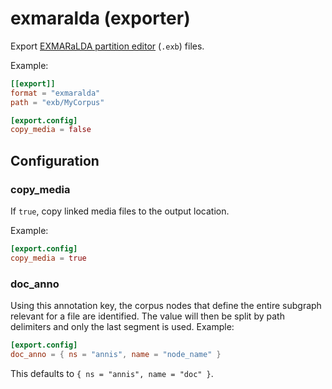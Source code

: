 # exmaralda (exporter)

Export [EXMARaLDA partition editor](https://exmaralda.org/en/partitur-editor-en/)
(`.exb`) files.

Example:

```toml
[[export]]
format = "exmaralda"
path = "exb/MyCorpus"

[export.config]
copy_media = false
```

## Configuration

###  copy_media

If `true`, copy linked media files to the output location.

Example:

```toml
[export.config]
copy_media = true
```

###  doc_anno

Using this annotation key, the corpus nodes that define the entire subgraph relevant for a file are identified.
The value will then be split by path delimiters and only the last segment is used.
Example:

```toml
[export.config]
doc_anno = { ns = "annis", name = "node_name" }
```
This defaults to `{ ns = "annis", name = "doc" }`.

